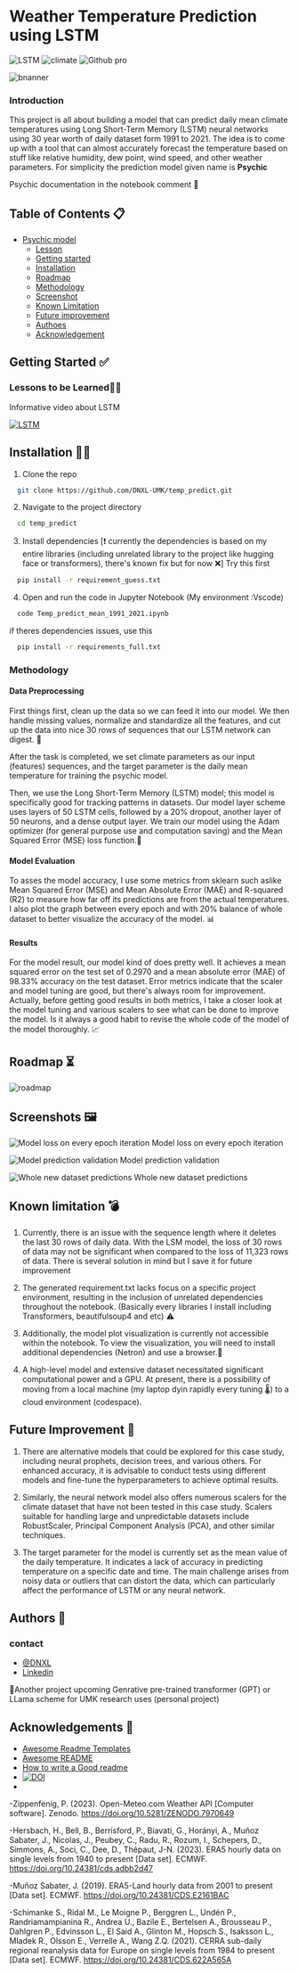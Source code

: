 
# Weather Temperature Prediction using LSTM

![LSTM](https://img.shields.io/badge/LSTM-model-green?style=flat)
![climate](https://img.shields.io/badge/climate-model-green?labelColor=yellow&style=flat)
![Github pro](https://img.shields.io/badge/Github%20-pro-green?labelColor=red&style=flat)

![bnanner](https://github.com/DNXL-UMK/temp_predict/blob/main/assets/Screenshot%202024-05-02%20230327.png)                                
                                                    
                                                    

### Introduction
This project is all about building a model that can predict daily mean climate temperatures using Long Short-Term Memory (LSTM) neural networks using 30 year worth of daily dataset form 1991 to 2021. The idea is to come up with a tool that can almost accurately forecast the temperature based on stuff like relative humidity, dew point, wind speed, and other weather parameters. For simplicity the prediction model given name is **Psychic** 

Psychic documentation in the notebook comment 🎊


## Table of Contents 📋

- [Psychic model](#jeli-climate-prediction)
  - [Lesson](https://github.com/DNXL-UMK/temp_predict?tab=readme-ov-file#screenshots)
  - [Getting started](https://github.com/DNXL-UMK/temp_predict?tab=readme-ov-file#getting-started)
  - [Installation](https://github.com/DNXL-UMK/temp_predict?tab=readme-ov-file#installation)
  - [Roadmap](https://github.com/DNXL-UMK/temp_predict?tab=readme-ov-file#roadmap)
  - [Methodology](https://github.com/DNXL-UMK/temp_predict?tab=readme-ov-file#methodology)
  - [Screenshot](https://github.com/DNXL-UMK/temp_predict?tab=readme-ov-file#screenshots)
  - [Known Limitation](https://github.com/DNXL-UMK/temp_predict?tab=readme-ov-file#known-limitation)
  - [Future improvement](https://github.com/DNXL-UMK/temp_predict?tab=readme-ov-file#future-improvement)
  - [Authoes](https://github.com/DNXL-UMK/temp_predict?tab=readme-ov-file#authors)
  - [Acknowledgement](https://github.com/DNXL-UMK/temp_predict?tab=readme-ov-file#acknowledgements)


## Getting Started ✅

### Lessons to be Learned🧑‍🏫

Informative video about LSTM


[![LSTM](https://img.youtube.com/vi/YCzL96nL7j0/0.jpg)](https://www.youtube.com/watch?v=YCzL96nL7j0)



## Installation 🧑‍💻

1. Clone the repo 

```bash
  git clone https://github.com/DNXL-UMK/temp_predict.git
```

2. Navigate to the project directory
```bash
  cd temp_predict
```

3. Install dependencies
[❗ currently the dependencies is based on my entire libraries (including unrelated library to the project like hugging face or transformers), there's known fix but for now ❌]
Try this first
```bash
  pip install -r requirement_guess.txt
```

4. Open and run the code in Jupyter Notebook (My environment :Vscode)
```bash
  code Temp_predict_mean_1991_2021.ipynb
```
if theres dependencies issues, use this
```bash
  pip install -r requirements_full.txt
```

### Methodology
#### Data Preprocessing
First things first, clean up the data so we can feed it into our model. We then handle missing values, normalize and standardize all the features, and cut up the data into nice 30 rows of sequences that our LSTM network can digest. 🔬

After the task is completed, we set climate parameters as our input (features) sequences, and the target parameter is the daily mean temperature for training the psychic model.

Then, we use the Long Short-Term Memory (LSTM) model; this model is specifically good for tracking patterns in datasets. Our model layer scheme uses layers of 50 LSTM cells, followed by a 20% dropout, another layer of 50 neurons, and a dense output layer. We train our model using the Adam optimizer (for general purpose use and computation saving) and the Mean Squared Error (MSE) loss function.👾


#### Model Evaluation
To asses the model accuracy, I use some metrics from sklearn such aslike Mean Squared Error (MSE) and Mean Absolute Error (MAE) and R-squared (R2) to measure how far off its predictions are from the actual temperatures. I also plot the graph between every epoch and with 20% balance of whole dataset to better visualize the accuracy of the model. 📊


#### Results
For the model result, our model kind of does pretty well. It achieves a mean squared error on the test set of 0.2970 and a mean absolute error (MAE) of 98.33% accuracy on the test dataset. Error metrics indicate that the scaler and model tuning are good, but there's always room for improvement. Actually, before getting good results in both metrics, I take a closer look at the model tuning and various scalers to see what can be done to improve the model. Is it always a good habit to revise the whole code of the model of the model thoroughly. 📈


## Roadmap ⏳

![roadmap](https://github.com/DNXL-UMK/temp_predict/blob/main/assets/Psychic%20model1.png)



## Screenshots 🖼️



![Model loss on every epoch iteration](https://github.com/DNXL-UMK/temp_predict/blob/main/assets/output.png)
Model loss on every epoch iteration

![Model prediction validation](https://github.com/DNXL-UMK/temp_predict/blob/main/assets/val.png)
Model prediction validation

![Whole new dataset predictions](https://github.com/DNXL-UMK/temp_predict/blob/main/assets/daily.png)
Whole new dataset predictions




## Known limitation 💣

1. Currently, there is an issue with the sequence length where it deletes the last 30 rows of daily data. With the LSM model, the loss of 30 rows of data may not be significant when compared to the loss of 11,323 rows of data. There is several solution in mind but I save it for future improvement

2. The generated requirement.txt lacks focus on a specific project environment, resulting in the inclusion of unrelated dependencies throughout the notebook. (Basically every libraries I install including Transformers, beautifulsoup4 and etc) ⚠️

3. Additionally, the model plot visualization is currently not accessible within the notebook. To view the visualization, you will need to install additional dependencies (Netron) and use a browser.🙅

4. A high-level model and extensive dataset necessitated significant computational power and a GPU. At present, there is a possibility of moving from a local machine (my laptop dyin rapidly every tuning 🌡️) to a cloud environment (codespace).




## Future Improvement 🧯
1. There are alternative models that could be explored for this case study, including neural prophets, decision trees, and various others. For enhanced accuracy, it is advisable to conduct tests using different models and fine-tune the hyperparameters to achieve optimal results.

2. Similarly, the neural network model also offers numerous scalers for the climate dataset that have not been tested in this case study. Scalers suitable for handling large and unpredictable datasets include RobustScaler, Principal Component Analysis (PCA), and other similar techniques.
   
3. The target parameter for the model is currently set as the mean value of the daily temperature. It indicates a lack of accuracy in predicting temperature on a specific date and time. The main challenge arises from noisy data or outliers that can distort the data, which can particularly affect the performance of LSTM or any neural network.

## Authors 🪪
### contact
- [@DNXL](https://www.github.com/DNXL-UMK)
- [Linkedin](https://www.linkedin.com/in/muhddaniel/)

📌Another project upcoming 
Genrative pre-trained transformer (GPT) or LLama scheme for UMK research uses (personal project)


## Acknowledgements 🙇

 - [Awesome Readme Templates](https://awesomeopensource.com/project/elangosundar/awesome-README-templates)
 - [Awesome README](https://github.com/matiassingers/awesome-readme)
 - [How to write a Good readme](https://bulldogjob.com/news/449-how-to-write-a-good-readme-for-your-github-project)
 - [![DOI](https://zenodo.org/badge/DOI/10.5281/zenodo.7087890.svg)](https://doi.org/10.5281/zenodo.7087890)
 - 
 -Zippenfenig, P. (2023). Open-Meteo.com Weather API [Computer software]. Zenodo. https://doi.org/10.5281/ZENODO.7970649

 -Hersbach, H., Bell, B., Berrisford, P., Biavati, G., Horányi, A., Muñoz Sabater, J., Nicolas, J., Peubey, C., Radu, R., Rozum, I., Schepers, D., Simmons, 
  A., Soci, C., Dee, D., Thépaut, J-N. (2023). ERA5 hourly data on single levels from 1940 to present [Data set]. ECMWF. 
  https://doi.org/10.24381/cds.adbb2d47

 -Muñoz Sabater, J. (2019). ERA5-Land hourly data from 2001 to present [Data set]. ECMWF. https://doi.org/10.24381/CDS.E2161BAC

 -Schimanke S., Ridal M., Le Moigne P., Berggren L., Undén P., Randriamampianina R., Andrea U., Bazile E., Bertelsen A., Brousseau P., Dahlgren P., 
  Edvinsson L., El Said A., Glinton M., Hopsch S., Isaksson L., Mladek R., Olsson E., Verrelle A., Wang Z.Q. (2021). CERRA sub-daily regional reanalysis 
  data for Europe on single levels from 1984 to present [Data set]. ECMWF. https://doi.org/10.24381/CDS.622A565A
